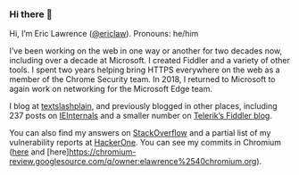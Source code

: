 ### Hi there 👋

<!--
**ericlaw1979/ericlaw1979** is a ✨ _special_ ✨ repository because its `README.md` (this file) appears on your GitHub profile.

Here are some ideas to get you started:

- 🔭 I’m currently working on ...
- 🌱 I’m currently learning ...
- 👯 I’m looking to collaborate on ...
- 🤔 I’m looking for help with ...
- 💬 Ask me about ...
- 📫 How to reach me: ...
- 😄 Pronouns: ...
- ⚡ Fun fact: ...
-->

Hi, I’m Eric Lawrence ([@ericlaw](https://twitter.com/ericlaw/)). Pronouns: he/him

I’ve been working on the web in one way or another for two decades now, including over a decade at Microsoft. I created Fiddler and a variety of other tools. I spent two years helping bring HTTPS everywhere on the web as a member of the Chrome Security team. In 2018, I returned to Microsoft to again work on networking for the Microsoft Edge team.

I blog at [textslashplain](https://textslashplain.com), and previously blogged in other places, including 237 posts on [IEInternals](https://blogs.msdn.microsoft.com/ieinternals) and a smaller number on [Telerik&#8217;s Fiddler blog](https://www.telerik.com/blogs/author/eric-lawrence).

You can also find my answers on [StackOverflow](https:///stackoverflow.com/users/126229/ericlaw) and a partial list of my vulnerability reports at [HackerOne](https://hackerone.com/ericlaw). You can see my commits in Chromium ([here](https://chromium-review.googlesource.com/q/owner:ericlaw%2540microsoft.com) and [here]https://chromium-review.googlesource.com/q/owner:elawrence%2540chromium.org).
